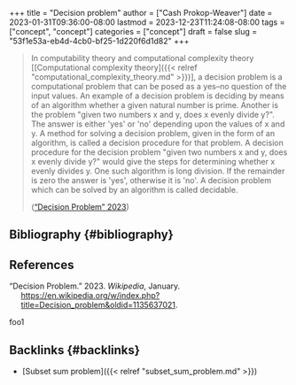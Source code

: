 +++
title = "Decision problem"
author = ["Cash Prokop-Weaver"]
date = 2023-01-31T09:36:00-08:00
lastmod = 2023-12-23T11:24:08-08:00
tags = ["concept", "concept"]
categories = ["concept"]
draft = false
slug = "53f1e53a-eb4d-4cb0-bf25-1d220f6d1d82"
+++

> In computability theory and computational complexity theory [[Computational complexity theory]({{< relref "computational_complexity_theory.md" >}})], a decision problem is a computational problem that can be posed as a yes–no question of the input values. An example of a decision problem is deciding by means of an algorithm whether a given natural number is prime. Another is the problem "given two numbers x and y, does x evenly divide y?". The answer is either 'yes' or 'no' depending upon the values of x and y. A method for solving a decision problem, given in the form of an algorithm, is called a decision procedure for that problem. A decision procedure for the decision problem "given two numbers x and y, does x evenly divide y?" would give the steps for determining whether x evenly divides y. One such algorithm is long division. If the remainder is zero the answer is 'yes', otherwise it is 'no'. A decision problem which can be solved by an algorithm is called decidable.
>
> (<a href="#citeproc_bib_item_1">“Decision Problem” 2023</a>)


## Bibliography {#bibliography}

## References

<style>.csl-entry{text-indent: -1.5em; margin-left: 1.5em;}</style><div class="csl-bib-body">
  <div class="csl-entry"><a id="citeproc_bib_item_1"></a>“Decision Problem.” 2023. <i>Wikipedia</i>, January. <a href="https://en.wikipedia.org/w/index.php?title=Decision_problem&oldid=1135637021">https://en.wikipedia.org/w/index.php?title=Decision_problem&#38;oldid=1135637021</a>.</div>
</div>

foo1


## Backlinks {#backlinks}

-   [Subset sum problem]({{< relref "subset_sum_problem.md" >}})
